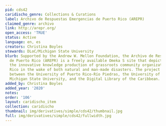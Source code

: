 ```yaml
---
pid: cds42
caridischo_genre: Collections & Curations
label: Archivo de Respuestas Emergencias de Puerto Rico (AREPR)
claimed_genre: archivo
link: http://arepr.org/
open_access: 'TRUE'
status: Active
language: en, es
creators: Christina Boyles
stewards: DLoC/Michigan State University
blurb: Supported by the Andrew W. Mellon Foundation, the Archivo de Respuestas Emergencias
  de Puerto Rico (AREPR) is a freely available Omeka S site that depicts and describes
  the innovative knowledge production of grassroots community organizations in Puerto
  Rico in the wake of both natural and man-made disasters. The project involves collaboration
  between the University of Puerto Rico-Río Piedras, the University of Puerto Rico-Mayagüez,
  Michigan State University, and the Digital Library of the Caribbean.
added_by: Christina Boyles
added_year: '2020'
notes: 
order: '106'
layout: caridischo_item
collection: caridischo
thumbnail: img/derivatives/simple/cds42/thumbnail.jpg
full: img/derivatives/simple/cds42/fullwidth.jpg
---
```

